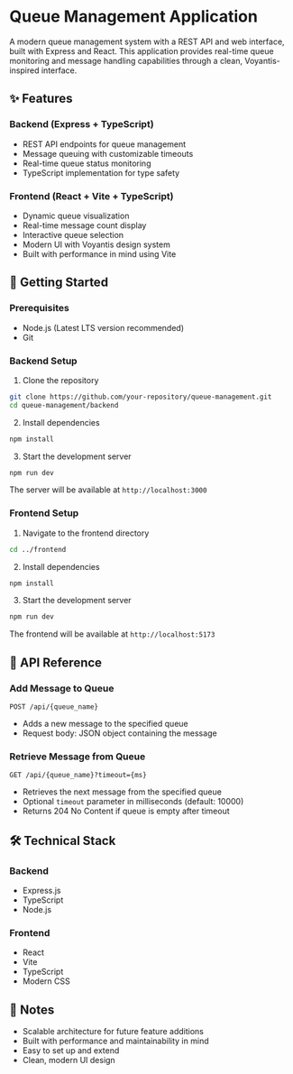# Queue Management Application

A modern queue management system with a REST API and web interface, built with Express and React. This application provides real-time queue monitoring and message handling capabilities through a clean, Voyantis-inspired interface.

## ✨ Features

### Backend (Express + TypeScript)
- REST API endpoints for queue management
- Message queuing with customizable timeouts
- Real-time queue status monitoring
- TypeScript implementation for type safety

### Frontend (React + Vite + TypeScript)
- Dynamic queue visualization
- Real-time message count display
- Interactive queue selection
- Modern UI with Voyantis design system
- Built with performance in mind using Vite

## 🚀 Getting Started

### Prerequisites
- Node.js (Latest LTS version recommended)
- Git

### Backend Setup

1. Clone the repository
```bash
git clone https://github.com/your-repository/queue-management.git
cd queue-management/backend
```

2. Install dependencies
```bash
npm install
```

3. Start the development server
```bash
npm run dev
```

The server will be available at `http://localhost:3000`

### Frontend Setup

1. Navigate to the frontend directory
```bash
cd ../frontend
```

2. Install dependencies
```bash
npm install
```

3. Start the development server
```bash
npm run dev
```

The frontend will be available at `http://localhost:5173`

## 📡 API Reference

### Add Message to Queue
```http
POST /api/{queue_name}
```
- Adds a new message to the specified queue
- Request body: JSON object containing the message

### Retrieve Message from Queue
```http
GET /api/{queue_name}?timeout={ms}
```
- Retrieves the next message from the specified queue
- Optional `timeout` parameter in milliseconds (default: 10000)
- Returns 204 No Content if queue is empty after timeout

## 🛠️ Technical Stack

### Backend
- Express.js
- TypeScript
- Node.js

### Frontend
- React
- Vite
- TypeScript
- Modern CSS

## 📝 Notes
- Scalable architecture for future feature additions
- Built with performance and maintainability in mind
- Easy to set up and extend
- Clean, modern UI design
